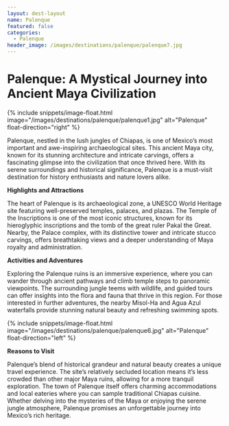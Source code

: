 ```yaml
---
layout: dest-layout
name: Palenque
featured: false
categories:
  - Palenque
header_image: /images/destinations/palenque/palenque7.jpg
---
```

# **Palenque: A Mystical Journey into Ancient Maya Civilization**

{% include snippets/image-float.html image="/images/destinations/palenque/palenque1.jpg" alt="Palenque" float-direction="right" %}

Palenque, nestled in the lush jungles of Chiapas, is one of Mexico’s most important and awe-inspiring archaeological sites. This ancient Maya city, known for its stunning architecture and intricate carvings, offers a fascinating glimpse into the civilization that once thrived here. With its serene surroundings and historical significance, Palenque is a must-visit destination for history enthusiasts and nature lovers alike.

**Highlights and Attractions**

The heart of Palenque is its archaeological zone, a UNESCO World Heritage site featuring well-preserved temples, palaces, and plazas. The Temple of the Inscriptions is one of the most iconic structures, known for its hieroglyphic inscriptions and the tomb of the great ruler Pakal the Great. Nearby, the Palace complex, with its distinctive tower and intricate stucco carvings, offers breathtaking views and a deeper understanding of Maya royalty and administration.

**Activities and Adventures**

Exploring the Palenque ruins is an immersive experience, where you can wander through ancient pathways and climb temple steps to panoramic viewpoints. The surrounding jungle teems with wildlife, and guided tours can offer insights into the flora and fauna that thrive in this region. For those interested in further adventures, the nearby Misol-Ha and Agua Azul waterfalls provide stunning natural beauty and refreshing swimming spots.

{% include snippets/image-float.html image="/images/destinations/palenque/palenque6.jpg" alt="Palenque" float-direction="left" %}

**Reasons to Visit**

Palenque’s blend of historical grandeur and natural beauty creates a unique travel experience. The site’s relatively secluded location means it’s less crowded than other major Maya ruins, allowing for a more tranquil exploration. The town of Palenque itself offers charming accommodations and local eateries where you can sample traditional Chiapas cuisine. Whether delving into the mysteries of the Maya or enjoying the serene jungle atmosphere, Palenque promises an unforgettable journey into Mexico’s rich heritage.